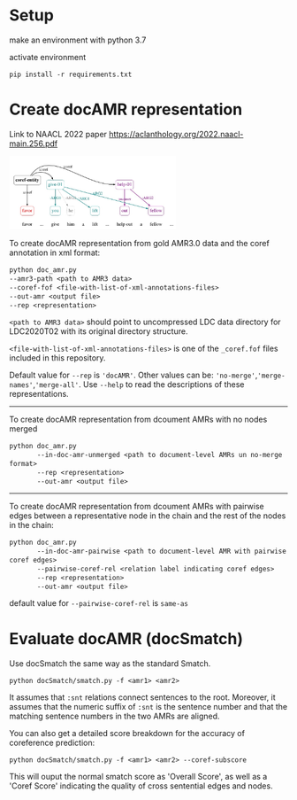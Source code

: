 # Setup

make an environment with python 3.7

activate environment
```
pip install -r requirements.txt
```

# Create docAMR representation

Link to NAACL 2022 paper https://aclanthology.org/2022.naacl-main.256.pdf

<img src="docAMR.jpg" width=60% height=60%>

To create docAMR representation from gold AMR3.0 data and the coref annotation in xml format:
```
python doc_amr.py 
--amr3-path <path to AMR3 data> 
--coref-fof <file-with-list-of-xml-annotations-files> 
--out-amr <output file> 
--rep <representation>
```
```<path to AMR3 data>``` should point to uncompressed LDC data directory for LDC2020T02 with its original directory structure.

```<file-with-list-of-xml-annotations-files>``` is one of the ```_coref.fof``` files included in this repository.

Default value for ```--rep``` is ```'docAMR'```. Other values can be: ```'no-merge'```,```'merge-names'```,```'merge-all'```. Use ```--help``` to read the descriptions of these representations.

-------

To create docAMR representation from dcoument AMRs with no nodes merged
```
python doc_amr.py
       --in-doc-amr-unmerged <path to document-level AMRs un no-merge format>
       --rep <representation>
       --out-amr <output file>
```

-------

To create docAMR representation from dcoument AMRs with pairwise edges between a representative node in the chain and the rest of the nodes in the chain:
```
python doc_amr.py
       --in-doc-amr-pairwise <path to document-level AMR with pairwise coref edges>
       --pairwise-coref-rel <relation label indicating coref edges>
       --rep <representation>
       --out-amr <output file>
```

default value for ```--pairwise-coref-rel``` is ```same-as```

# Evaluate docAMR (docSmatch) 

Use docSmatch the same way as the standard Smatch. 

```
python docSmatch/smatch.py -f <amr1> <amr2>
```

It assumes that ```:snt``` relations connect sentences to the root. Moreover, it assumes that the numeric suffix of ```:snt``` is the sentence number and that the matching sentence numbers in the two AMRs are aligned.

You can also get a detailed score breakdown for the accuracy of coreference prediction:
```
python docSmatch/smatch.py -f <amr1> <amr2> --coref-subscore
```
This will ouput the normal smatch score as 'Overall Score', as well as a 'Coref Score' indicating the quality of cross sentential edges and nodes.
